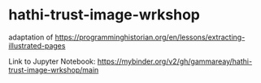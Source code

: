 # hathi-trust-image-wrkshop

adaptation of
https://programminghistorian.org/en/lessons/extracting-illustrated-pages


Link to Jupyter Notebook:
https://mybinder.org/v2/gh/gammareay/hathi-trust-image-wrkshop/main
